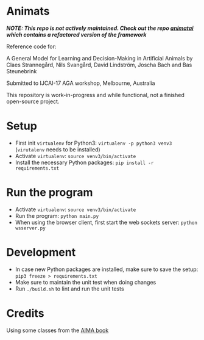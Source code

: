 Animats
=======

***NOTE: This repo is not actively maintained. Check out the repo [animatai](https://github.com/animatai/animatai) which contains a refactored version of the framework***


Reference code for:

A General Model for Learning and Decision-Making in Artificial Animals by
Claes Strannegård, Nils Svangård, David Lindström, Joscha Bach and Bas Steunebrink

Submitted to IJCAI-17 AGA workshop, Melbourne, Australia

This repository is work-in-progress and while functional, not a finished open-source project.


Setup
=====

* First init `virtualenv` for Python3: `virtualenv -p python3 venv3` (`virutalenv` needs to be installed)
* Activate `virtualenv`: `source venv3/bin/activate`
* Install the necessary Python packages: `pip install -r requirements.txt`


Run the program
==============

* Activate `virtualenv`: `source venv3/bin/activate`
* Run the program: `python main.py`
* When using the browser client, first start the web sockets server: `python wsserver.py`


Development
===========

* In case new Python packages are installed, make sure to save the setup: `pip3 freeze > requirements.txt`
* Make sure to maintain the unit test when doing changes
* Run `./build.sh` to lint and run the unit tests


Credits
=======

Using some classes from the [AIMA book](https://github.com/aimacode/aima-python)
